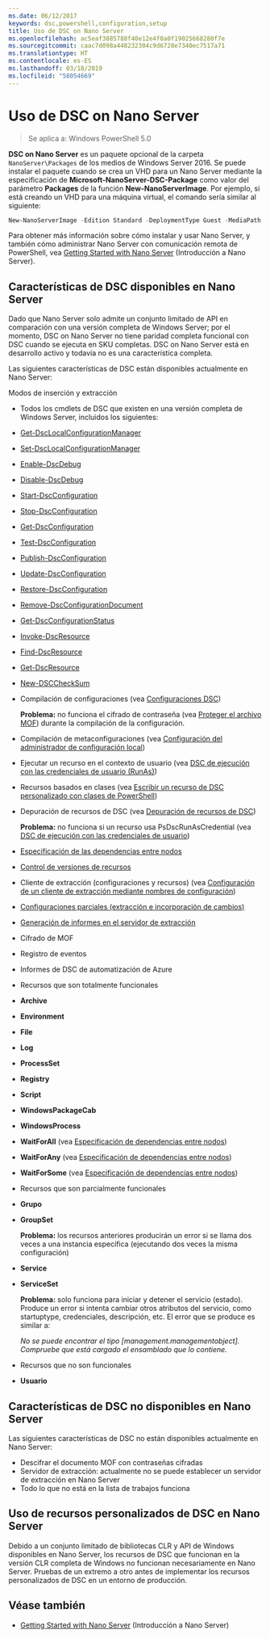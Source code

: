 ```yaml
---
ms.date: 06/12/2017
keywords: dsc,powershell,configuration,setup
title: Uso de DSC on Nano Server
ms.openlocfilehash: ac5eaf3885788f40e12e4f0a0f19025668280f7e
ms.sourcegitcommit: caac7d098a448232304c9d6728e7340ec7517a71
ms.translationtype: HT
ms.contentlocale: es-ES
ms.lasthandoff: 03/18/2019
ms.locfileid: "58054669"
---
```

# <a name="using-dsc-on-nano-server"></a>Uso de DSC on Nano Server

> Se aplica a: Windows PowerShell 5.0

**DSC on Nano Server** es un paquete opcional de la carpeta `NanoServer\Packages` de los medios de Windows Server 2016. Se puede instalar el paquete cuando se crea un VHD para un Nano Server mediante la especificación de **Microsoft-NanoServer-DSC-Package** como valor del parámetro **Packages** de la función **New-NanoServerImage**. Por ejemplo, si está creando un VHD para una máquina virtual, el comando sería similar al siguiente:

```powershell
New-NanoServerImage -Edition Standard -DeploymentType Guest -MediaPath f:\ -BasePath .\Base -TargetPath .\Nano1\Nano.vhd -ComputerName Nano1 -Packages Microsoft-NanoServer-DSC-Package
```

Para obtener más información sobre cómo instalar y usar Nano Server, y también cómo administrar Nano Server con comunicación remota de PowerShell, vea [Getting Started with Nano Server](/windows-server/get-started/getting-started-with-nano-server) (Introducción a Nano Server).

## <a name="dsc-features-available-on-nano-server"></a>Características de DSC disponibles en Nano Server

Dado que Nano Server solo admite un conjunto limitado de API en comparación con una versión completa de Windows Server; por el momento, DSC on Nano Server no tiene paridad completa funcional con DSC cuando se ejecuta en SKU completas. DSC on Nano Server está en desarrollo activo y todavía no es una característica completa.

Las siguientes características de DSC están disponibles actualmente en Nano Server:

Modos de inserción y extracción

- Todos los cmdlets de DSC que existen en una versión completa de Windows Server, incluidos los siguientes:
- [Get-DscLocalConfigurationManager](/powershell/module/PSDesiredStateConfiguration/Get-DscLocalConfigurationManager)
- [Set-DscLocalConfigurationManager](/powershell/module/PSDesiredStateConfiguration/Set-DscLocalConfigurationManager)
- [Enable-DscDebug](/powershell/module/PSDesiredStateConfiguration/Enable-DscDebug)
- [Disable-DscDebug](/powershell/module/PSDesiredStateConfiguration/Disable-DscDebug)
- [Start-DscConfiguration](/powershell/module/psdesiredstateconfiguration/start-dscconfiguration)
- [Stop-DscConfiguration](/powershell/module/PSDesiredStateConfiguration/Stop-DscConfiguration)
- [Get-DscConfiguration](/powershell/module/PSDesiredStateConfiguration/Get-DscConfiguration)
- [Test-DscConfiguration](/powershell/module/psdesiredstateconfiguration/Test-DSCConfiguration)
- [Publish-DscConfiguration](/powershell/module/PSDesiredStateConfiguration/Publish-DscConfiguration)
- [Update-DscConfiguration](/powershell/module/PSDesiredStateConfiguration/Update-DscConfiguration)
- [Restore-DscConfiguration](/powershell/module/PSDesiredStateConfiguration/Restore-DscConfiguration)
- [Remove-DscConfigurationDocument](/powershell/module/PSDesiredStateConfiguration/Remove-DscConfigurationDocument)
- [Get-DscConfigurationStatus](/powershell/module/PSDesiredStateConfiguration/Get-DscConfigurationStatus)
- [Invoke-DscResource](/powershell/module/PSDesiredStateConfiguration/Invoke-DscResource)
- [Find-DscResource](https://technet.microsoft.com/en-us/library/mt517874.aspx)
- [Get-DscResource](/powershell/module/PSDesiredStateConfiguration/Get-DscResource)
- [New-DSCCheckSum](/powershell/module/PSDesiredStateConfiguration/New-DSCCheckSum)

- Compilación de configuraciones (vea [Configuraciones DSC](../configurations/configurations.md))

  **Problema:** no funciona el cifrado de contraseña (vea [Proteger el archivo MOF](../pull-server/secureMOF.md)) durante la compilación de la configuración.

- Compilación de metaconfiguraciones (vea [Configuración del administrador de configuración local](../managing-nodes/metaConfig.md))

- Ejecutar un recurso en el contexto de usuario (vea [DSC de ejecución con las credenciales de usuario (RunAs)](../configurations/runAsUser.md))

- Recursos basados en clases (vea [Escribir un recurso de DSC personalizado con clases de PowerShell](../resources/authoringResourceClass.md))

- Depuración de recursos de DSC (vea [Depuración de recursos de DSC](../troubleshooting/debugResource.md))

  **Problema:** no funciona si un recurso usa PsDscRunAsCredential (vea [DSC de ejecución con las credenciales de usuario](../configurations/runAsUser.md))

- [Especificación de las dependencias entre nodos](../configurations/crossNodeDependencies.md)

- [Control de versiones de recursos](../configurations/sxsResource.md)

- Cliente de extracción (configuraciones y recursos) (vea [Configuración de un cliente de extracción mediante nombres de configuración](../pull-server/pullClientConfigNames.md))

- [Configuraciones parciales (extracción e incorporación de cambios)](../pull-server/partialConfigs.md)

- [Generación de informes en el servidor de extracción](../pull-server/reportServer.md)

- Cifrado de MOF

- Registro de eventos

- Informes de DSC de automatización de Azure

- Recursos que son totalmente funcionales

- **Archive**
- **Environment**
- **File**
- **Log**
- **ProcessSet**
- **Registry**
- **Script**
- **WindowsPackageCab**
- **WindowsProcess**
- **WaitForAll** (vea [Especificación de dependencias entre nodos](../configurations/crossNodeDependencies.md))
- **WaitForAny** (vea [Especificación de dependencias entre nodos](../configurations/crossNodeDependencies.md))
- **WaitForSome** (vea [Especificación de dependencias entre nodos](../configurations/crossNodeDependencies.md))

- Recursos que son parcialmente funcionales
- **Grupo**
- **GroupSet**

  **Problema:** los recursos anteriores producirán un error si se llama dos veces a una instancia específica (ejecutando dos veces la misma configuración)

- **Service**
- **ServiceSet**

  **Problema:** solo funciona para iniciar y detener el servicio (estado). Produce un error si intenta cambiar otros atributos del servicio, como startuptype, credenciales, descripción, etc. El error que se produce es similar a:

  *No se puede encontrar el tipo [management.managementobject]. Compruebe que está cargado el ensamblado que lo contiene.*

- Recursos que no son funcionales
- **Usuario**

## <a name="dsc-features-not-available-on-nano-server"></a>Características de DSC no disponibles en Nano Server

Las siguientes características de DSC no están disponibles actualmente en Nano Server:

- Descifrar el documento MOF con contraseñas cifradas
- Servidor de extracción: actualmente no se puede establecer un servidor de extracción en Nano Server
- Todo lo que no está en la lista de trabajos funciona

## <a name="using-custom-dsc-resources-on-nano-server"></a>Uso de recursos personalizados de DSC en Nano Server

Debido a un conjunto limitado de bibliotecas CLR y API de Windows disponibles en Nano Server, los recursos de DSC que funcionan en la versión CLR completa de Windows no funcionan necesariamente en Nano Server.
Pruebas de un extremo a otro antes de implementar los recursos personalizados de DSC en un entorno de producción.

## <a name="see-also"></a>Véase también

- [Getting Started with Nano Server](/windows-server/get-started/getting-started-with-nano-server) (Introducción a Nano Server)
